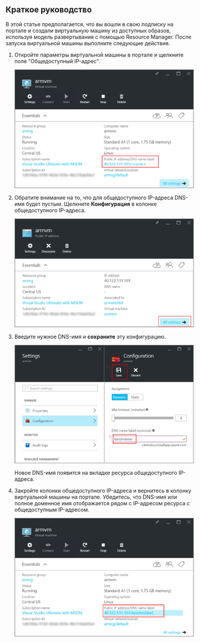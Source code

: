 ## Краткое руководство
В этой статье предполагается, что вы вошли в свою подписку на портале и создали виртуальную машину из доступных образов, используя модель развертывания с помощью Resource Manager. После запуска виртуальной машины выполните следующие действия.

1. Откройте параметры виртуальной машины в портале и щелкните поле "Общедоступный IP-адрес".
   
   ![найдите ресурс IP-адреса](./media/virtual-machines-common-portal-create-fqdn/locatePublicIP.PNG)
2. Обратите внимание на то, что для общедоступного IP-адреса DNS-имя будет пустым. Щелкните **Конфигурация** в колонке общедоступного IP-адреса.
   
   ![settings ip](./media/virtual-machines-common-portal-create-fqdn/settingsIP.PNG)
3. Введите нужное DNS-имя и **сохраните** эту конфигурацию.
   
   ![введите метку имени DNS](./media/virtual-machines-common-portal-create-fqdn/dnsNameLabel.PNG)
   
   Новое DNS-имя появится на вкладке ресурса общедоступного IP-адреса.
4. Закройте колонки общедоступного IP-адреса и вернитесь в колонку виртуальной машины на портале. Убедитесь, что DNS-имя или полное доменное имя отображается рядом с IP-адресом ресурса с общедоступным IP-адресом.
   
   ![создается полное доменное имя](./media/virtual-machines-common-portal-create-fqdn/fqdnCreated.PNG)

<!---HONumber=AcomDC_0831_2016-->